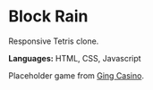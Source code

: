 # Block Rain
Responsive Tetris clone.

**Languages:** HTML, CSS, Javascript

Placeholder game from [Ging Casino](http://gingcasino.com).